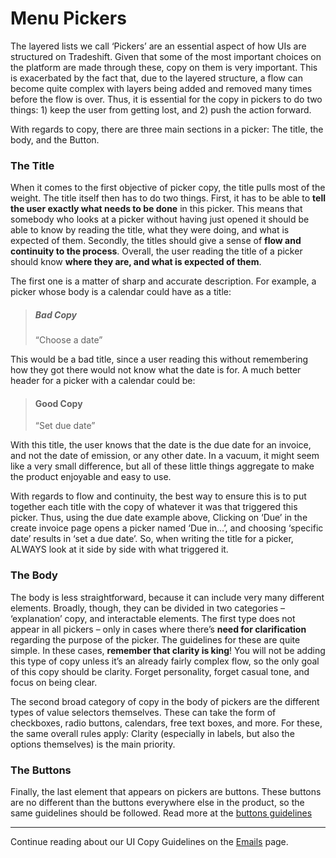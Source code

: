 # Menu Pickers

The layered lists we call ‘Pickers’ are an essential aspect of how UIs are structured on Tradeshift. Given that some of the most important choices on the platform are made through these, copy on them is very important. This is exacerbated by the fact that, due to the layered structure, a flow can become quite complex with layers being added and removed many times before the flow is over. Thus, it is essential for the copy in pickers to do two things: 1) keep the user from getting lost, and 2) push the action forward.

With regards to copy, there are three main sections in a picker: The title, the body, and the Button.

### The Title

When it comes to the first objective of picker copy, the title pulls most of the weight. The title itself then has to do two things. First, it has to be able to **tell the user exactly what needs to be done** in this picker. This means that somebody who looks at a picker without having just opened it should be able to know by reading the title, what they were doing, and what is expected of them. Secondly, the titles should give a sense of **flow and continuity to the process**. Overall, the user reading the title of a picker should know **where they are, and what is expected of them**.

The first one is a matter of sharp and accurate description. For example, a picker whose body is a calendar could have as a title:

> ##### Bad Copy
> “Choose a date”

This would be a bad title, since a user reading this without remembering how they got there would not know what the date is for. A much better header for a picker with a calendar could be:

> #### Good Copy
> “Set due date”

With this title, the user knows that the date is the due date for an invoice, and not the date of emission, or any other date. In a vacuum, it might seem like a very small difference, but all of these little things aggregate to make the product enjoyable and easy to use.

With regards to flow and continuity, the best way to ensure this is to put together each title with the copy of whatever it was that triggered this picker. Thus, using the due date example above, Clicking on ‘Due’ in the create invoice page opens a picker named ‘Due in…’, and choosing ‘specific date’ results in ‘set a due date’. So, when writing the title for a picker, ALWAYS look at it side by side with what triggered it.

### The Body

The body is less straightforward, because it can include very many different elements. Broadly, though, they can be divided in two categories – ‘explanation’ copy, and interactable elements. The first type does not appear in all pickers – only in cases where there’s **need for clarification** regarding the purpose of the picker. The guidelines for these are quite simple. In these cases, **remember that clarity is king**! You will not be adding this type of copy unless it’s an already fairly complex flow, so the only goal of this copy should be clarity. Forget personality, forget casual tone, and focus on being clear.

The second broad category of copy in the body of pickers are the different types of value selectors themselves. These can take the form of checkboxes, radio buttons, calendars, free text boxes, and more. For these, the same overall rules apply: Clarity (especially in labels, but also the options themselves) is the main priority.

### The Buttons

Finally, the last element that appears on pickers are buttons. These buttons are no different than the buttons everywhere else in the product, so the same guidelines should be followed. Read more at the [buttons guidelines](http://tradeshift.github.io/docs/#design/copy/buttons.html)


------------------------------------------------------------------------
Continue reading about our UI Copy Guidelines on the [Emails](//tradeshift.github.io/docs/#design/copy/emails.html) page.
